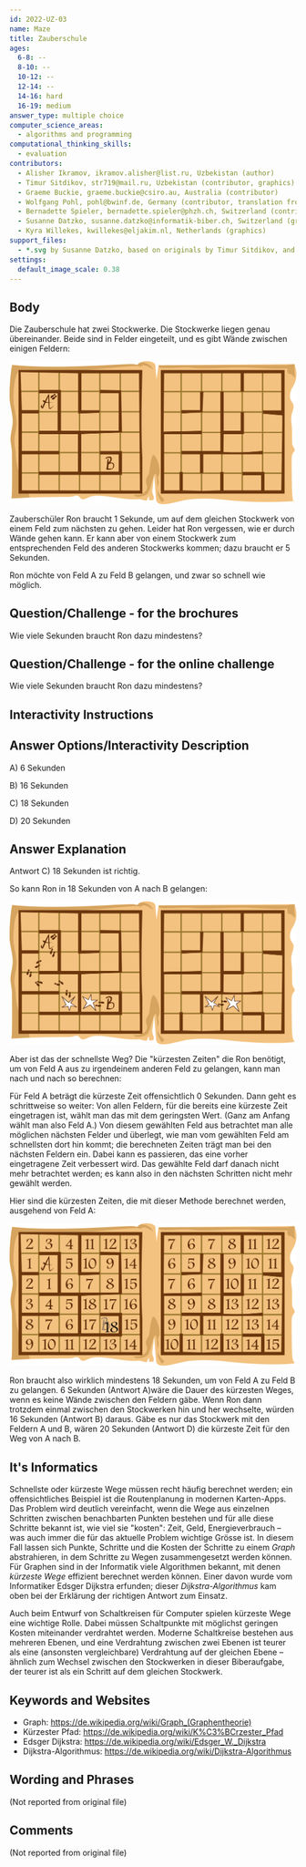 ```yaml
---
id: 2022-UZ-03
name: Maze
title: Zauberschule
ages:
  6-8: --
  8-10: --
  10-12: --
  12-14: --
  14-16: hard
  16-19: medium
answer_type: multiple choice
computer_science_areas:
  - algorithms and programming
computational_thinking_skills:
  - evaluation
contributors:
  - Alisher Ikramov, ikramov.alisher@list.ru, Uzbekistan (author)
  - Timur Sitdikov, str719@mail.ru, Uzbekistan (contributor, graphics)
  - Graeme Buckie, graeme.buckie@csiro.au, Australia (contributor)
  - Wolfgang Pohl, pohl@bwinf.de, Germany (contributor, translation from English into German)
  - Bernadette Spieler, bernadette.spieler@phzh.ch, Switzerland (contributor)
  - Susanne Datzko, susanne.datzko@informatik-biber.ch, Switzerland (graphics)
  - Kyra Willekes, kwillekes@eljakim.nl, Netherlands (graphics)
support_files:
  - *.svg by Susanne Datzko, based on originals by Timur Sitdikov, and by Kyra Willekes
settings:
  default_image_scale: 0.38
---
```


[exp]: graphics/2022-UZ-03-explanation-compatible.svg "Erklaerung"
[tsk]: graphics/2022-UZ-03-taskbody.svg "Stockwerke der Zauberschule"
[sol]: graphics/2022-UZ-03-solution.svg "Stockwerke mit Loesungsweg"

## Body

Die Zauberschule hat zwei Stockwerke. Die Stockwerke liegen genau übereinander. Beide sind in Felder eingeteilt, und es gibt Wände zwischen einigen Feldern:

![tsk]

Zauberschüler Ron braucht 1 Sekunde, um auf dem gleichen Stockwerk von einem Feld zum nächsten zu gehen. Leider hat Ron vergessen, wie er durch Wände gehen kann. Er kann aber von einem Stockwerk zum entsprechenden Feld des anderen Stockwerks kommen; dazu braucht er 5 Sekunden.

Ron möchte von Feld A zu Feld B gelangen, und zwar so schnell wie möglich.


## Question/Challenge - for the brochures

Wie viele Sekunden braucht Ron dazu mindestens?


## Question/Challenge - for the online challenge

Wie viele Sekunden braucht Ron dazu mindestens?


## Interactivity Instructions

<!-- empty -->

## Answer Options/Interactivity Description

A) 6 Sekunden

B) 16 Sekunden

C) 18 Sekunden

D) 20 Sekunden


## Answer Explanation

Antwort C) 18 Sekunden ist richtig.

So kann Ron in 18 Sekunden von A nach B gelangen:

![sol]

Aber ist das der schnellste Weg? Die "kürzesten Zeiten" die Ron benötigt, um von Feld A aus zu irgendeinem anderen Feld zu gelangen, kann man nach und nach so berechnen: 

Für Feld A beträgt die kürzeste Zeit offensichtlich 0 Sekunden. Dann geht es schrittweise so weiter: Von allen Feldern, für die bereits eine kürzeste Zeit eingetragen ist, wählt man das mit dem geringsten Wert. (Ganz am Anfang wählt man also Feld A.) Von diesem gewählten Feld aus betrachtet man alle möglichen nächsten Felder und überlegt, wie man vom gewählten Feld am schnellsten dort hin kommt; die berechneten Zeiten trägt man bei den nächsten Feldern ein. Dabei kann es passieren, das eine vorher eingetragene Zeit verbessert wird. Das gewählte Feld darf danach nicht mehr betrachtet werden; es kann also in den nächsten Schritten nicht mehr gewählt werden.

Hier sind die kürzesten Zeiten, die mit dieser Methode berechnet werden, ausgehend von Feld A: 

![exp]

Ron braucht also wirklich mindestens 18 Sekunden, um von Feld A zu Feld B zu gelangen. 6 Sekunden (Antwort A)wäre die Dauer des kürzesten Weges, wenn es keine Wände zwischen den Feldern gäbe. Wenn Ron dann trotzdem einmal zwischen den Stockwerken hin und her wechselte, würden 16 Sekunden (Antwort B) daraus. Gäbe es nur das Stockwerk mit den Feldern A und B, wären 20 Sekunden (Antwort D) die kürzeste Zeit für den Weg von A nach B.


## It's Informatics

Schnellste oder kürzeste Wege müssen recht häufig berechnet werden; ein offensichtliches Beispiel ist die Routenplanung in modernen Karten-Apps. Das Problem wird deutlich vereinfacht, wenn die Wege aus einzelnen Schritten zwischen benachbarten Punkten bestehen und für alle diese Schritte bekannt ist, wie viel sie "kosten": Zeit, Geld, Energieverbrauch – was auch immer die für das aktuelle Problem wichtige Grösse ist. In diesem Fall lassen sich Punkte, Schritte und die Kosten der Schritte zu einem _Graph_ abstrahieren, in dem Schritte zu Wegen zusammengesetzt werden können. Für Graphen sind in der Informatik viele Algorithmen bekannt, mit denen _kürzeste Wege_ effizient berechnet werden können. Einer davon wurde vom Informatiker Edsger Dijkstra erfunden; dieser _Dijkstra-Algorithmus_ kam oben bei der Erklärung der richtigen Antwort zum Einsatz.

Auch beim Entwurf von Schaltkreisen für Computer spielen kürzeste Wege eine wichtige Rolle. Dabei müssen Schaltpunkte mit möglichst geringen Kosten miteinander verdrahtet werden. Moderne Schaltkreise bestehen aus mehreren Ebenen, und eine Verdrahtung zwischen zwei Ebenen ist teurer als eine (ansonsten vergleichbare) Verdrahtung auf der gleichen Ebene – ähnlich zum Wechsel zwischen den Stockwerken in dieser Biberaufgabe, der teurer ist als ein Schritt auf dem gleichen Stockwerk.


## Keywords and Websites

 - Graph: https://de.wikipedia.org/wiki/Graph_(Graphentheorie)
 - Kürzester Pfad: https://de.wikipedia.org/wiki/K%C3%BCrzester_Pfad
 - Edsger Dijkstra: https://de.wikipedia.org/wiki/Edsger_W._Dijkstra
 - Dijkstra-Algorithmus: https://de.wikipedia.org/wiki/Dijkstra-Algorithmus


## Wording and Phrases

(Not reported from original file)


## Comments

(Not reported from original file)
